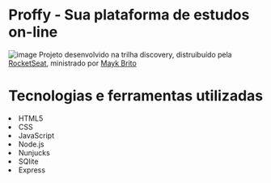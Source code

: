 # Proffy - Sua plataforma de estudos on-line
![image](https://user-images.githubusercontent.com/61034443/89851650-5c990980-db63-11ea-9d29-879cd2531ac5.png)
Projeto desenvolvido na trilha discovery, distruibuído pela [RocketSeat](https://rocketseat.com.br/), ministrado por [Mayk Brito](https://github.com/maykbrito)

<h1>Tecnologias e ferramentas utilizadas</h1>

<li>HTML5</li>
<li>CSS</li>
<li>JavaScript</li>
<li>Node.js</li>
<li>Nunjucks</li>
<li>SQlite</li>
<li>Express</li>
